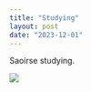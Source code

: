 ```yaml
---
title: "Studying"
layout: post
date: "2023-12-01"
---
```


Saoirse studying.

![](/assets/images/2023/IMG-20231201-WA0014-1024x768.jpg)
